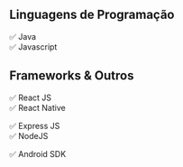 ## Linguagens de Programação

✅ Java <br>
✅ Javascript <br>
 
## Frameworks & Outros

✅ React JS <br>
✅ React Native <br>

✅ Express JS <br>
✅ NodeJS <br>

✅ Android SDK <br>

